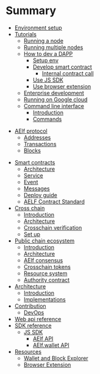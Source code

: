 # Summary

* [Environment setup](introduction/before.md)
* [Tutorials](tutorials/main.md)
    * [Running a node](introduction/quickstart.md)
    * [Running multiple nodes](introduction/multi-nodes.md)
    * [How to dev a DAPP](tutorials/DApp/main.md)
        * [Setup env](tutorials/DApp/setup.md)
        * [Develop smart contract](tutorials/DApp/smart-contract-helloworld.md)
          * [Internal contract call](tutorials/DApp/internal-contract-call.md)
        * [Use JS SDK](tutorials/DApp/jssdk.md)
        * [Use browser extension](tutorials/DApp/browser-extension.md)
    * [Enterprise development](tutorials/enterprise.md)
    * [Running on Google cloud](tutorials/GCP.md)
    * [Command line interface](cli/cli.md)
        * [Introduction](cli/introduction.md)
        * [Commands](cli/methods.md)
<!-- * [Getting started](introduction/main.md)
    * [Before you start](introduction/before.md)
    * [Configuration](introduction/config.md) -->
* [AElf protocol](protocol/main.md)
    * [Addresses](protocol/addresses.md)
    * [Transactions](protocol/txs.md)
    * [Blocks](protocol/blocks.md)
<!-- * [Multitoken contract](Multitoken/contract.md) -->
* [Smart contracts](contract/main.md)
    * [Architecture](contract/architecture.md)
    * [Service](contract/service.md)
    * [Event](contract/events.md)
    * [Messages](contract/messages.md)
    <!-- * [Contract base](contract/base.md) -->
    * [Deploy guide](contract/deployment.md)
    * [AELF Contract Standard](contract/acs.md)
   <!-- * [Update guide](contract/upd.md) -->
* [Cross chain](crosschain/main.md)
    * [Introduction](crosschain/introduction.md)
    * [Architecture](crosschain/architecture.md)
    * [Crosschain verification](crosschain/crosschain-verification.md)
    * [Set up](crosschain/setup.md)
* [Public chain ecosystem](public-chain/main.md)
    * [Introduction](public-chain/introduction.md)
    * [Architecture](public-chain/architecture.md)
    * [AElf consensus](public-chain/dpos.md)
    * [Crosschain tokens](public-chain/crosschain-multitoken.md)
    * [Resource system](public-chain/resources.md)
    * [Authority contract](public-chain/auth-contract.md)
    <!--* [Multilevel chain system](public-chain/multi-level-chain.md)-->
* [Architecture](architecture/main.md)
    * [Introduction](architecture/introduction.md)
    * [Implementations](architecture/implementations.md)
* [Contribution](contributions/readme.md)
    * [DevOps](devops/devops.md)
* [Web api reference](web-api-reference/reference.md)
* [SDK reference](sdk/js.md)
    * [JS SDK](sdk/javascript/js-sdk.md)
        * [AElf API](sdk/javascript/aelf.md)
        * [AElf.wallet API](sdk/javascript/wallet.md)
* [Resources](resources/resources.md)
    * [Wallet and Block Explorer](resources/wallet-and-explorer.md)
    * [Browser Extension](resources/browser-extension.md)
